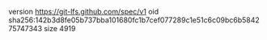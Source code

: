 version https://git-lfs.github.com/spec/v1
oid sha256:142b3d8fe05b737bba101680fc1b7cef077289c1e51c6c09bc6b584275747343
size 4919

